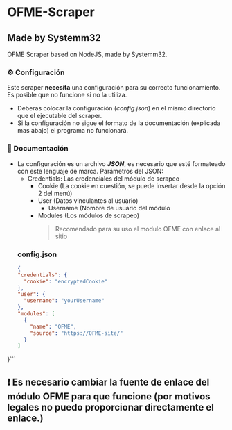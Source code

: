 # OFME-Scraper
## Made by Systemm32
OFME Scraper based on NodeJS, made by Systemm32.

### ⚙ Configuración
Este scraper **necesita** una configuración para su correcto funcionamiento.
Es posible que no funcione si no la utiliza.
- Deberas colocar la configuración (_config.json_) en el mismo directorio que el ejecutable del scraper.
- Si la configuración no sigue el formato de la documentación (explicada mas abajo) el programa no funcionará.
### 📃 Documentación
- La configuración es un archivo **_JSON_**, es necesario que esté formateado con este lenguaje de marca.
    Parámetros del JSON:
  - Credentials: Las credenciales del módulo de scrapeo
      - Cookie (La cookie en cuestión, se puede insertar desde la opción 2 del menú)
      - User (Datos vinculantes al usuario)
          - Username (Nombre de usuario del módulo
      - Modules (Los módulos de scrapeo)
        > Recomendado para su uso el modulo OFME con enlace al sitio
  ### config.json
  ```json
  {
  "credentials": {
    "cookie": "encryptedCookie"
  },
  "user": {
    "username": "yourUsername"
  },
  "modules": [
    {
      "name": "OFME",
      "source": "https://OFME-site/"
    }
  ]
}```
## ❗ **Es necesario cambiar la fuente de enlace del módulo OFME para que funcione** (por motivos legales no puedo proporcionar directamente el enlace.)
